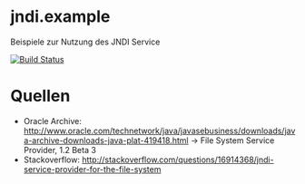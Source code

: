 # jndi.example
Beispiele zur Nutzung des JNDI Service

[![Build Status](https://travis-ci.org/FunThomas424242/jndi.example.svg?branch=master)](https://travis-ci.org/FunThomas424242/jndi.example)

# Quellen
* Oracle Archive: http://www.oracle.com/technetwork/java/javasebusiness/downloads/java-archive-downloads-java-plat-419418.html  ->  File System Service Provider, 1.2 Beta 3 
* Stackoverflow: http://stackoverflow.com/questions/16914368/jndi-service-provider-for-the-file-system

